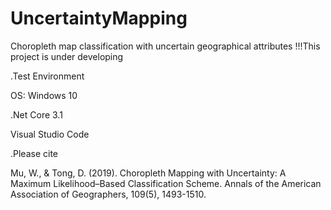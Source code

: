 # UncertaintyMapping
Choropleth map classification with uncertain geographical attributes
!!!This project is under developing

.Test Environment

OS: Windows 10

.Net Core 3.1

Visual Studio Code

.Please cite

Mu, W., & Tong, D. (2019). Choropleth Mapping with Uncertainty: A Maximum Likelihood–Based Classification Scheme. Annals of the American Association of Geographers, 109(5), 1493-1510.

